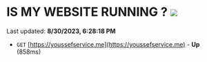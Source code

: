 # IS MY WEBSITE RUNNING ? [![](https://img.shields.io/static/v1?label=Sponsor&message=%E2%9D%A4&logo=GitHub&color=%23fe8e86)](https://github.com/sponsors/<username>)

Last updated: **8/30/2023, 6:28:18 PM**

- `GET` [https://youssefservice.me](https://youssefservice.me) - **Up** (858ms)
